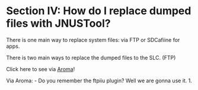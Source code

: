 # Section IV: How do I replace dumped files with JNUSTool?

There is one main way to replace system files: via FTP or SDCafiine for apps.

There is two main ways to replace the dumped files to the SLC. (FTP)

 Click here to see via [Aroma](#Aroma)!


<a name="Aroma"></a>
Via Aroma:
    - Do you remember the ftpiiu plugin? Well we are gonna use it.
        1. 